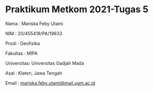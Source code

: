 # Praktikum Metkom 2021-Tugas 5
Nama       : Mariska Feby Utami

NIM        : 20/455418/PA/19633

Prodi      : Geofisika

Fakultas   : MIPA

Universitas: Universitas Gadjah Mada

Asal       : Klaten, Jawa Tengah

Email      : mariska.feby.utami@mail.ugm.ac.id



